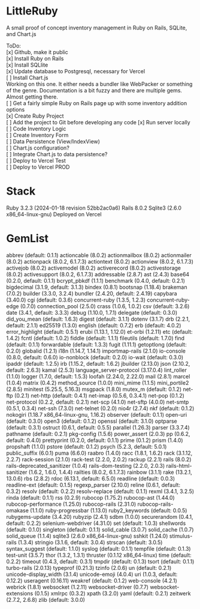 # LittleRuby
A small proof of concept inventory management in Ruby on Rails, SQLite, and Chart.js

ToDo:  </br>
[x] Github, make it public </br>
[x] Install Ruby on Rails  </br>
[x] Install SQLlite  </br>
[x] Update database to Postgresql, necessary for Vercel </br>
[ ] Install Chart.js  </br>
  Working on this one. It either needs a bundler like WebPacker or something of the genre. Documentation is a bit fuzzy and there are multiple gems. Almost getting there. </br>
[ ] Get a fairly simple Ruby on Rails page up with some inventory addition options </br>
[x] Create Ruby Project  </br>
[ ] Add the project to Git before developing any code
[x] Run server locally </br>
[ ] Code Inventory Logic  </br>
[ ] Create Inventory Form  </br>
[ ] Data Persistence (View/IndexView)  </br>
[ ] Chart.js configuration?  </br>
[ ] Integrate Chart.js to data persistence?  </br>
[ ] Deploy to Vercel Test </br>
[ ] Deploy to Vercel PROD </br>

# Stack 

Ruby 3.2.3 (2024-01-18 revision 52bb2ac0a6)
Rails 8.0.2
Sqlite3 (2.6.0 x86_64-linux-gnu)
Deployed on Vercel

# GemList

abbrev (default: 0.1.1)
actioncable (8.0.2)
actionmailbox (8.0.2)
actionmailer (8.0.2)
actionpack (8.0.2, 6.1.7.3)
actiontext (8.0.2)
actionview (8.0.2, 6.1.7.3)
activejob (8.0.2)
activemodel (8.0.2)
activerecord (8.0.2)
activestorage (8.0.2)
activesupport (8.0.2, 6.1.7.3)
addressable (2.8.7)
ast (2.4.3)
base64 (0.2.0, default: 0.1.1)
bcrypt_pbkdf (1.1.1)
benchmark (0.4.0, default: 0.2.1)
bigdecimal (3.1.9, default: 3.1.3)
bindex (0.8.1)
bootsnap (1.18.4)
brakeman (7.0.2)
builder (3.3.0, 3.2.4)
bundler (2.4.20, default: 2.4.19)
capybara (3.40.0)
cgi (default: 0.3.6)
concurrent-ruby (1.3.5, 1.2.3)
concurrent-ruby-edge (0.7.0)
connection_pool (2.5.0)
crass (1.0.6, 1.0.2)
csv (default: 3.2.6)
date (3.4.1, default: 3.3.3)
debug (1.10.0, 1.7.1)
delegate (default: 0.3.0)
did_you_mean (default: 1.6.3)
digest (default: 3.1.1)
dotenv (3.1.7)
drb (2.2.1, default: 2.1.1)
ed25519 (1.3.0)
english (default: 0.7.2)
erb (default: 4.0.2)
error_highlight (default: 0.5.1)
erubi (1.13.1, 1.12.0)
et-orbi (1.2.11)
etc (default: 1.4.2)
fcntl (default: 1.0.2)
fiddle (default: 1.1.1)
fileutils (default: 1.7.0)
find (default: 0.1.1)
forwardable (default: 1.3.3)
fugit (1.11.1)
getoptlong (default: 0.2.0)
globalid (1.2.1)
i18n (1.14.7, 1.14.1)
importmap-rails (2.1.0)
io-console (0.8.0, default: 0.6.0)
io-nonblock (default: 0.2.0)
io-wait (default: 0.3.0)
ipaddr (default: 1.2.5)
irb (1.15.2, default: 1.6.2)
jbuilder (2.13.0)
json (2.10.2, default: 2.6.3)
kamal (2.5.3)
language_server-protocol (3.17.0.4)
lint_roller (1.1.0)
logger (1.7.0, default: 1.5.3)
loofah (2.24.0, 2.22.0)
mail (2.8.1)
marcel (1.0.4)
matrix (0.4.2)
method_source (1.0.0)
mini_mime (1.1.5)
mini_portile2 (2.8.5)
minitest (5.25.5, 5.16.3)
msgpack (1.8.0)
mutex_m (default: 0.1.2)
net-ftp (0.2.1)
net-http (default: 0.4.1)
net-imap (0.5.6, 0.3.4.1)
net-pop (0.1.2)
net-protocol (0.2.2, default: 0.2.1)
net-scp (4.1.0)
net-sftp (4.0.0)
net-smtp (0.5.1, 0.3.4)
net-ssh (7.3.0)
net-telnet (0.2.0)
nio4r (2.7.4)
nkf (default: 0.1.2)
nokogiri (1.18.7 x86_64-linux-gnu, 1.16.2)
observer (default: 0.1.1)
open-uri (default: 0.3.0)
open3 (default: 0.1.2)
openssl (default: 3.1.0)
optparse (default: 0.3.1)
ostruct (0.6.1, default: 0.5.5)
parallel (1.26.3)
parser (3.3.7.4)
pathname (default: 0.2.1)
pkg-config (1.5.6)
power_assert (2.0.3)
pp (0.6.2, default: 0.4.0)
prettyprint (0.2.0, default: 0.1.1)
prime (0.1.2)
prism (1.4.0)
propshaft (1.1.0)
pstore (default: 0.1.2)
psych (5.2.3, default: 5.0.1)
public_suffix (6.0.1)
puma (6.6.0)
raabro (1.4.0)
racc (1.8.1, 1.6.2)
rack (3.1.12, 2.2.7)
rack-session (2.1.0)
rack-test (2.2.0, 2.0.2)
rackup (2.2.1)
rails (8.0.2)
rails-deprecated_sanitizer (1.0.4)
rails-dom-testing (2.2.0, 2.0.3)
rails-html-sanitizer (1.6.2, 1.6.0, 1.4.4)
railties (8.0.2, 6.1.7.3)
rainbow (3.1.1)
rake (13.2.1, 13.0.6)
rbs (2.8.2)
rdoc (6.13.1, default: 6.5.0)
readline (default: 0.0.3)
readline-ext (default: 0.1.5)
regexp_parser (2.10.0)
reline (0.6.1, default: 0.3.2)
resolv (default: 0.2.2)
resolv-replace (default: 0.1.1)
rexml (3.4.1, 3.2.5)
rinda (default: 0.1.1)
rss (0.2.9)
rubocop (1.75.2)
rubocop-ast (1.44.0)
rubocop-performance (1.25.0)
rubocop-rails (2.31.0)
rubocop-rails-omakase (1.1.0)
ruby-progressbar (1.13.0)
ruby2_keywords (default: 0.0.5)
rubygems-update (3.4.20)
rubyzip (2.4.1)
sdbm (1.0.0)
securerandom (0.4.1, default: 0.2.2)
selenium-webdriver (4.31.0)
set (default: 1.0.3)
shellwords (default: 0.1.0)
singleton (default: 0.1.1)
solid_cable (3.0.7)
solid_cache (1.0.7)
solid_queue (1.1.4)
sqlite3 (2.6.0 x86_64-linux-gnu)
sshkit (1.24.0)
stimulus-rails (1.3.4)
stringio (3.1.6, default: 3.0.4)
strscan (default: 3.0.5)
syntax_suggest (default: 1.1.0)
syslog (default: 0.1.1)
tempfile (default: 0.1.3)
test-unit (3.5.7)
thor (1.3.2, 1.3.1)
thruster (0.1.12 x86_64-linux)
time (default: 0.2.2)
timeout (0.4.3, default: 0.3.1)
tmpdir (default: 0.1.3)
tsort (default: 0.1.1)
turbo-rails (2.0.13)
typeprof (0.21.3)
tzinfo (2.0.6)
un (default: 0.2.1)
unicode-display_width (3.1.4)
unicode-emoji (4.0.4)
uri (1.0.3, default: 0.12.2)
useragent (0.16.11)
weakref (default: 0.1.2)
web-console (4.2.1)
webrick (1.8.1)
websocket (1.2.11)
websocket-driver (0.7.7)
websocket-extensions (0.1.5)
xmlrpc (0.3.2)
xpath (3.2.0)
yaml (default: 0.2.1)
zeitwerk (2.7.2, 2.6.8)
zlib (default: 3.0.0)


